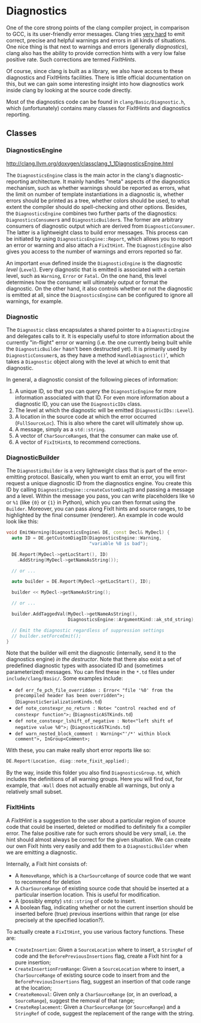 # Diagnostics

One of the core strong points of the clang compiler project, in comparison to
GCC, is its user-friendly error messages. Clang tries [very
hard](https://clang.llvm.org/diagnostics.html) to emit correct, precise and
helpful warnings and errors in all kinds of situations. One nice thing is that
next to warnings and errors (generally *diagnostics*), clang also has the
ability to provide correction hints with a very low false positive rate. Such
corrections are termed *FixItHints*.

Of course, since clang is built as a library, we also have access to these
diagnostics and FixItHints facilities. There is little official documentation on
this, but we can gain some interesting insight into how diagnostics work inside
clang by looking at the source code directly.

Most of the diagnostics code can be found in `clang/Basic/Diagnostic.h`, which
(unfortunately) contains many classes for FixItHints and diagnostics reporting.

## Classes

### DiagnosticsEngine

http://clang.llvm.org/doxygen/classclang_1_1DiagnosticsEngine.html

The `DiagnosticsEngine` class is the main actor in the clang's
diagnostic-reporting architecture. It mainly handles "meta" aspects of the
diagnostics mechanism, such as whether warnings should be reported as errors,
what the limit on number of template instantiations in a diagnostic is, whether
errors should be printed as a tree, whether colors should be used, to what
extent the compiler should do spell-checking and other options. Besides, the
`DiagnosticsEngine` combines two further parts of the diagnostics:
`DiagnosticsConsumer`s and `DiagnosticBuilder`s. The former are arbitrary
consumers of diagnostic output which are derived from `DiagnosticConsumer`. The
latter is a lightweight class to build error messages. This process can be
initiated by using `DiagnosticsEngine::Report`, which allows you to report an
error or warning and also attach a `FixItHint`. The `DiagnosticEngine` also
gives you access to the number of warnings and errors reported so far.

An important `enum` defined inside the `DiagnosticEngine` is the diagnostic
*level* (`Level`). Every diagnostic that is emitted is associated with a certain
level, such as `Warning`, `Error` or `Fatal`. On the one hand, this level
determines how the consumer will ultimately output or format the diagnostic. On
the other hand, it also controls whether or not the diagnostic is emitted at
all, since the `DiagnosticsEngine` can be configured to ignore all warnings, for
example.

### Diagnostic

The `Diagnostic` class encapsulates a shared pointer to a `DiagnosticEngine` and
delegates calls to it. It is especially useful to store information about the
currently "in-flight" error or warning (i.e. the one currently being built while
the `DiagnosticBuilder` hasn't been destructed yet). It is primarily used by
`DiagnosticConsumer`s, as they have a method `HandleDiagnostic()`', which takes
a `Diagnostic` object along with the level at which to emit that diagnostic.

In general, a diagnostic consist of the following pieces of information:

1. A unique ID, so that you can query the `DiagnosticEngine` for more information associated with that ID. For even more information about a diagnostic ID, you can use the `DiagnosticIDs` class.
2. The level at which the diagnostic will be emitted (`DiagnosticIDs::Level`).
3. A location in the source code at which the error occurred (`FullSourceLoc`). This is also where the caret will ultimately show up.
4. A message, simply as a `std::string`.
5. A vector of `CharSourceRange`s, that the consumer can make use of.
6. A vector of `FixItHint`s, to recommend corrections.

### DiagnosticBuilder

The `DiagnosticBuilder` is a very lightweight class that is part of the
error-emitting protocol. Basically, when you want to emit an error, you will
first request a unique diagnostic ID from the diagnostics engine. You create
this ID by calling `DiagnosticEngine::createCustomDiagID` and passing a message
and a level. Within the message you pass, you can write placeholders like `%0`
or `%1` (like `{0}` or `{1}` in Python), which you can then format using the
`Builder`. Moreover, you can pass along FixIt hints and source ranges, to be
highlighted by the final consumer (renderer). An example in code would look like
this:

```cpp
void EmitWarning(DiagnosticsEngine& DE, const Decl& MyDecl) {
  auto ID = DE.getCustomDiagID(DiagnosticsEngine::Warning,
                               "variable %0 is bad");

  DE.Report(MyDecl->getLocStart(), ID)
    .AddString(MyDecl->getNameAsString());

  // or ...

  auto builder = DE.Report(MyDecl->getLocStart(), ID);

  builder << MyDecl->getNameAsString();

  // or ...

  builder.AddTaggedVal(MyDecl->getNameAsString(),       
                       DiagnosticsEngine::ArgumentKind::ak_std_string);

  // Emit the diagnostic regardless of suppression settings
  // builder.setForceEmit();
}
```

Note that the builder will emit the diagnostic (internally, send it to the
diagnostics engine) *in the destructor*. Note that there also exist a set of
predefined diagnostic types with associated ID and (sometimes parameterized)
messages. You can find these in the `*.td` files under `include/clang/Basic/`.
Some examples include:

* `def err_fe_pch_file_overridden : Error<
    "file '%0' from the precompiled header has been overridden">;` (`DiagnosticSerializationKinds.td`)
* `def note_constexpr_no_return : Note<
  "control reached end of constexpr function">;` (`DiagnosticASTKinds.td`)
* `def note_constexpr_lshift_of_negative : Note<"left shift of negative value %0">;` (`DiagnosticASTKinds.td`)
* `def warn_nested_block_comment : Warning<"'/*' within block comment">,
  InGroup<Comment>;`

With these, you can make really short error reports like so:

```cpp
DE.Report(Location, diag::note_fixit_applied);
```

By the way, inside this folder you also find `DiagnosticsGroup.td`, which
includes the definitions of all warning groups. Here you will find out, for
example, that `-Wall` does not actually enable all warnings, but only a
relatively small subset.

### FixItHints

A *FixItHint* is a suggestion to the user about a particular region of source
code that could be inserted, deleted or modified to definitely fix a compiler
error. The false positive rate for such errors should be very small, i.e. the
hint should almost always be correct for the given situation. We can create our
own FixIt hints very easily and add them to a `DiagnosticBuilder` when we are
emitting a diagnostic.

Internally, a FixIt hint consists of:

* A `RemoveRange`, which is a `CharSourceRange` of source code that we want to recommend for deletion
* A `CharSourceRange` of existing source code that should be inserted at a particular insertion location. This is useful for modification.
* A (possibly empty) `std::string` of code to insert.
* A boolean flag, indicating whether or not the current insertion should be inserted before (true) previous insertions within that range (or else precisely at the specified location?).

To actually create a `FixItHint`, you use various factory functions. These are:

* `CreateInsertion`: Given a `SourceLocation` where to insert, a `StringRef` of code and the `BeforePreviousInsertions` flag, create a FixIt hint for a pure insertion;
* `CreateInsertionFromRange`: Given a `SourceLocation` where to insert, a `CharSourceRange` of existing source code to insert from and the `BeforePreviousInsertions` flag, suggest an insertion of that code range at the location;
* `CreateRemoval`: Given only a `CharSourceRange` (or, in an overload, a `SourceRange`), suggest the removal of that range;
* `CreateReplacement`: Given a `CharSourceRange` (or `SourceRange`) and a `StringRef` of code, suggest the replacement of the range with the string.
